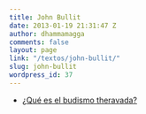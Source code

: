 ```yaml
---
title: John Bullit
date: 2013-01-19 21:31:47 Z
author: dhammamagga
comments: false
layout: page
link: "/textos/john-bullit/"
slug: john-bullit
wordpress_id: 37
---
```


  * [¿Qué es el budismo theravada?](/textos/john-bullit/que-es-el-budismo-theravada/)



